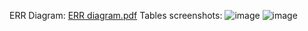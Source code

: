 ERR Diagram:
[ERR diagram.pdf](https://github.com/user-attachments/files/17683230/ERR.diagram.pdf)
Tables screenshots:
![image](https://github.com/user-attachments/assets/ead0b3fe-abee-48d3-bd3d-34dce40ef5bc)
![image](https://github.com/user-attachments/assets/dbb055e1-2a33-45c3-8758-1a3d751137c6)

